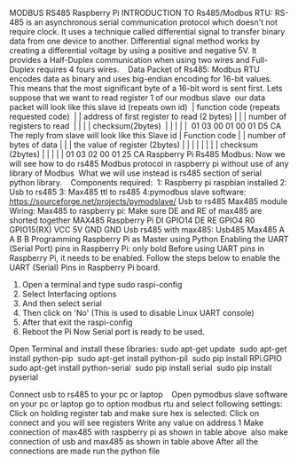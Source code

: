 MODBUS RS485 Raspberry Pi
INTRODUCTION TO Rs485/Modbus RTU:
RS-485 is an asynchronous serial communication protocol which doesn't not require clock. It uses a technique called differential signal to transfer binary data from one device to another.
Differential signal method works by creating a differential voltage by using a positive and negative 5V. It provides a Half-Duplex communication when using two wires and Full-Duplex requires 4 fours wires. 
 
Data Packet of Rs485:
Modbus RTU encodes data as binary and uses big-endian encoding for 16-bit values. This means that the most significant byte of a 16-bit word is sent first.
Lets suppose that we want to read register 1 of our modbus slave 
our data packet will look like this
slave id (repeats own id) 
| function code (repeats requested code) 
| | address of first register to read (2 bytes)
| | | number of registers to read 
| | | | checksum(2bytes) 
| | | | | 
01 03 00 01 00 01 D5 CA
The reply from slave will look like this
Slave id
| Function code
| | number of bytes of data
| | | the value of register (2bytes)
| | | |
| | | | checksum (2bytes)
| | | | |
01 03 02 00 01 25 CA
Raspberry Pi Rs485 Modbus:
Now we will see how to do rs485 Modbus protocol in raspberry pi without use of any library of Modbus 
What we will use instead is rs485 section of serial python library. 
 
Components required: 
1: Raspberry pi raspbian installed
2: Usb to rs485
3: Max485 ttl to rs485
4:pymodbus slave software: https://sourceforge.net/projects/pymodslave/
Usb to rs485
Max485 module
Wiring:
Max485 to raspberry pi:
Make sure DE and RE of max485 are shorted together
MAX485 Raspberry Pi
DI      GPIO14
DE RE   GPIO4
R0      GPIO15(RX)
VCC     5V
GND     GND
Usb rs485 with max485:
Usb485 Max485
A      A
B       B
Programming Raspberry Pi as Master using Python
Enabling the UART (Serial Port) pins in Raspberry Pi: only bold
Before using UART pins in Raspberry Pi, it needs to be enabled. Follow the steps below to enable the UART (Serial) Pins in Raspberry Pi board.
1. Open a terminal and type sudo raspi-config
2. Select Interfacing options
3. And then select serial
4. Then click on 'No' (This is used to disable Linux UART console)
5. After that exit the raspi-config
6. Reboot the Pi
Now Serial port is ready to be used.

Open Terminal and install these libraries:
sudo apt-get update 
sudo apt-get install python-pip 
sudo apt-get install python-pil 
sudo pip install RPi.GPIO 
sudo apt-get install python-serial 
sudo pip install serial 
sudo pip install pyserial



Connect usb to rs485 to your pc or laptop 
 
Open pymodbus slave software on your pc or laptop
go to option modbus rtu and select following settings:
Click on holding register tab and make sure hex is selected:
Click on connect and you will see registers
Write any value on address 1
Make connection of max485 with raspberry pi as shown in table above 
also make connection of usb and max485 as shown in table above
After all the connections are made run the python file

